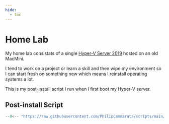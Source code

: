 ```yaml
---
hide:
  - toc
---
```


# Home Lab

My home lab consistats of a single [Hyper-V Server 2019](https://www.microsoft.com/en-us/evalcenter/evaluate-hyper-v-server-2019) hosted on an old MacMini.

I tend to work on a project or learn a skill and then wipe my environment so I can start fresh on something new which means I reinstall operating systems a lot.

This is my post-install script I run when I first boot my Hyper-V server.

## Post-install Script 

``` powershell
--8<-- "https://raw.githubusercontent.com/PhilipCammarata/scripts/main/lab_postinstall.ps1"
```
